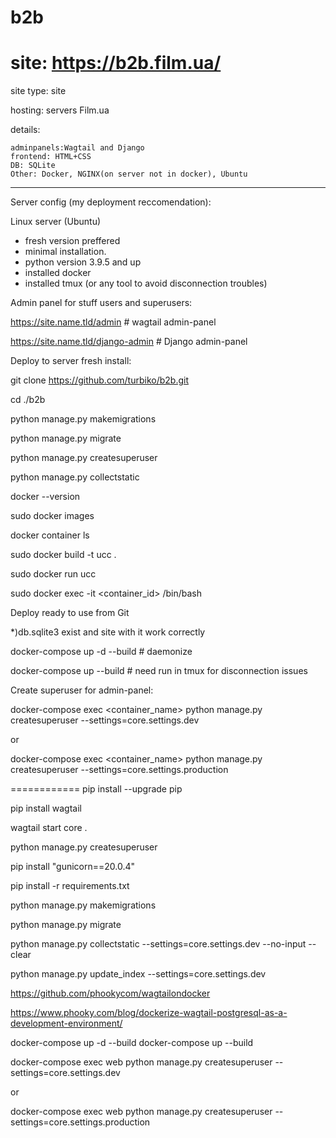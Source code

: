 # b2b
# site: https://b2b.film.ua/

site type: site

hosting: servers Film.ua

details: 

	adminpanels:Wagtail and Django
	frontend: HTML+CSS
	DB: SQLite
	Other: Docker, NGINX(on server not in docker), Ubuntu
-----------------
Server config (my deployment reccomendation):

 Linux server (Ubuntu)
- fresh version preffered
- minimal installation.
- python version 3.9.5 and up
- installed docker
- installed tmux (or any tool to avoid disconnection troubles) 
 
Admin panel for stuff users and superusers:

https://site.name.tld/admin # wagtail admin-panel

https://site.name.tld/django-admin  # Django admin-panel

Deploy to server fresh install:

git clone https://github.com/turbiko/b2b.git

cd ./b2b

python manage.py makemigrations

python manage.py migrate

python manage.py createsuperuser

python manage.py collectstatic

docker --version

sudo docker images

docker container ls

sudo docker build -t ucc .

sudo docker run ucc

sudo docker exec -it <container_id> /bin/bash

Deploy ready to use from Git

*)db.sqlite3 exist and site with it work correctly

docker-compose up -d --build  # daemonize 

docker-compose up  --build  # need run in tmux for disconnection issues

Create superuser for admin-panel:

docker-compose exec   <container_name> python manage.py createsuperuser --settings=core.settings.dev

or 

docker-compose exec   <container_name> python manage.py createsuperuser --settings=core.settings.production



============
pip install --upgrade pip

pip install wagtail

wagtail start  core .

python manage.py createsuperuser

pip install "gunicorn==20.0.4"

pip install -r requirements.txt

python manage.py makemigrations

python manage.py migrate

python manage.py collectstatic  --settings=core.settings.dev --no-input --clear

python manage.py update_index  --settings=core.settings.dev

https://github.com/phookycom/wagtailondocker 

https://www.phooky.com/blog/dockerize-wagtail-postgresql-as-a-development-environment/

docker-compose up -d --build
docker-compose up  --build

docker-compose exec web python manage.py createsuperuser --settings=core.settings.dev

or 

docker-compose exec web python manage.py createsuperuser --settings=core.settings.production

